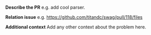 **Describe the PR**
e.g. add cool parser.

**Relation issue**
e.g. https://github.com/titandc/swag/pull/118/files

**Additional context**
Add any other context about the problem here.

